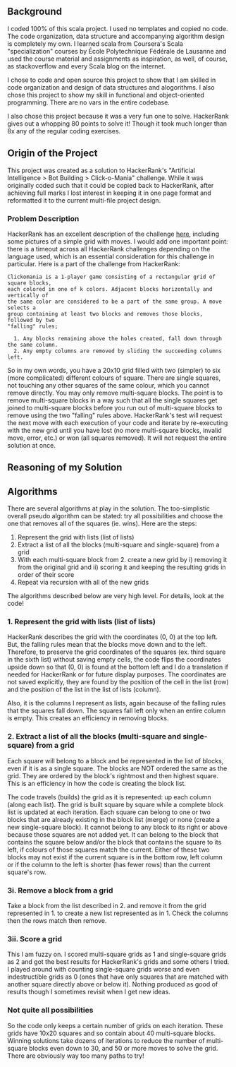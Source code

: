 ## Background
I coded 100% of this scala project.  I used no templates and copied no code.  The code organization, data structure and accompanying algorithm design is completely my own.  I learned scala from Coursera's Scala "specialization" courses by École Polytechnique Fédérale de Lausanne and used the course material and assignments as inspiration, as well, of course, as stackoverflow and every Scala blog on the internet.

I chose to code and open source this project to show that I am skilled in code organization and design of data structures and alogorithms.  I also chose this project to show my skill in functional and object-oriented programming.  There are no vars in the entire codebase.

I also chose this project because it was a very fun one to solve.  HackerRank gives out a whopping 80 points to solve it!  Though it took much longer than 8x any of the regular coding exercises.

## Origin of the Project
This project was created as a solution to HackerRank's "Artificial Intelligence > Bot Building > Click-o-Mania" challenge.  While it was originally coded such that it could be copied back to HackerRank, after achieving full marks I lost interest in keeping it in one page format and reformatted it to the current multi-file project design.

### Problem Description
HackerRank has an excellent description of the challenge [here](https://www.hackerrank.com/challenges/click-o-mania/problem), including some pictures of a simple grid with moves.  I would add one important point: there is a timeout across all HackerRank challenges depending on the language used, which is an essential consideration for this challenge in particular.  Here is a part of the challenge from HackerRank:

```
Clickomania is a 1-player game consisting of a rectangular grid of square blocks, 
each colored in one of k colors. Adjacent blocks horizontally and vertically of 
the same color are considered to be a part of the same group. A move selects a 
group containing at least two blocks and removes those blocks, followed by two 
"falling" rules;

  1. Any blocks remaining above the holes created, fall down through the same column.
  2. Any empty columns are removed by sliding the succeeding columns left.
```

So in my own words, you have a 20x10 grid filled with two (simpler) to six (more complicated) different colours of square.  There are single squares, not touching any other squares of the same colour, which you cannot remove directly.  You may only remove multi-square blocks.  The point is to remove multi-square blocks in a way such that all the single squares get joined to multi-square blocks before you run out of multi-square blocks to remove using the two "falling" rules above.  HackerRank's test will request the next move with each execution of your code and iterate by re-executing with the new grid until you have lost (no more multi-square blocks, invalid move, error, etc.) or won (all squares removed).  It will not request the entire solution at once.

## Reasoning of my Solution
## Algorithms
There are several algorithms at play in the solution.  The too-simplistic overall pseudo algorithm can be stated: try all possibilities and choose the one that removes all of the squares (ie. wins).  Here are the steps:
1. Represent the grid with lists (list of lists) 
2. Extract a list of all the blocks (multi-square and single-square) from a grid
3. With each multi-square block from 2. create a new grid by 
    i)  removing it from the original grid and 
    ii) scoring it and keeping the resulting grids in order of their score
4. Repeat via recursion with all of the new grids

The algorithms described below are very high level.  For details, look at the code!

### 1. Represent the grid with lists (list of lists)
HackerRank describes the grid with the coordinates (0, 0) at the top left.  But, the falling rules mean that the blocks move down and to the left.  Therefore, to preserve the grid coordinates of the squares (ex. third square in the sixth list) without saving empty cells, the code flips the coordinates upside down so that (0, 0) is found at the bottom left and I do a translation if needed for HackerRank or for future display purposes.  The coordinates are not saved explicitly, they are found by the position of the cell in the list (row) and the position of the list in the list of lists (column).

Also, it is the columns I represent as lists, again because of the falling rules that the squares fall down.  The squares fall left only when an entire column is empty.  This creates an efficiency in removing blocks.  

### 2. Extract a list of all the blocks (multi-square and single-square) from a grid

Each square will belong to a block and be represented in the list of blocks, even if it is as a single square.  The blocks are NOT ordered the same as the grid.  They are ordered by the block's rightmost and then highest square.  This is an efficiency in how the code is creating the block list.

The code travels (builds) the grid as it is represented: up each column (along each list).  The grid is built square by square while a complete block list is updated at each iteration.  Each square can belong to one or two blocks that are already existing in the block list (merge) or none (create a new single-square block).  It cannot belong to any block to its right or above because those squares are not added yet.  It can belong to the block that contains the square below and/or the block that contains the square to its left, if colours of those squares match the current.  Either of these two blocks may not exist if the current square is in the bottom row, left column or if the column to the left is shorter (has fewer rows) than the current square's row.

### 3i. Remove a block from a grid

Take a block from the list described in 2. and remove it from the grid represented in 1. to create a new list represented as in 1.  Check the columns then the rows match then remove.

### 3ii. Score a grid

This I am fuzzy on.  I scored multi-square grids as 1 and single-square grids as 2 and got the best results for HackerRank's grids and some others I tried.  I played around with counting single-square grids worse and even indestructible grids as 0 (ones that have only squares that are matched with another square directly above or below it).  Nothing produced as good of results though I sometimes revisit when I get new ideas.

### Not quite all possibilities

So the code only keeps a certain number of grids on each iteration.  These grids have 10x20 squares and so contain about 40 multi-square blocks.  Winning solutions take dozens of iterations to reduce the number of multi-square blocks even down to 30, and 50 or more moves to solve the grid.  There are obviously way too many paths to try!



